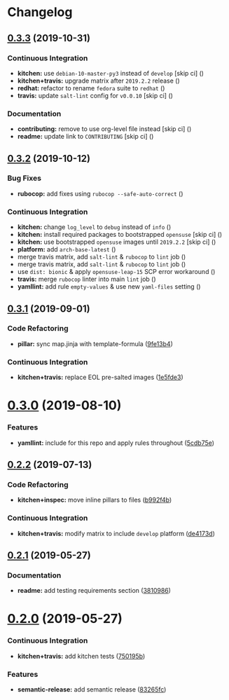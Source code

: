 # Changelog

## [0.3.3](https://github.com/saltstack-formulas/locale-formula/compare/v0.3.2...v0.3.3) (2019-10-31)


### Continuous Integration

* **kitchen:** use `debian-10-master-py3` instead of `develop` [skip ci] ([](https://github.com/saltstack-formulas/locale-formula/commit/3ffe472))
* **kitchen+travis:** upgrade matrix after `2019.2.2` release ([](https://github.com/saltstack-formulas/locale-formula/commit/a194b93))
* **redhat:** refactor to rename `fedora` suite to `redhat` ([](https://github.com/saltstack-formulas/locale-formula/commit/11e0fdf))
* **travis:** update `salt-lint` config for `v0.0.10` [skip ci] ([](https://github.com/saltstack-formulas/locale-formula/commit/026de4c))


### Documentation

* **contributing:** remove to use org-level file instead [skip ci] ([](https://github.com/saltstack-formulas/locale-formula/commit/0007c43))
* **readme:** update link to `CONTRIBUTING` [skip ci] ([](https://github.com/saltstack-formulas/locale-formula/commit/95b2130))

## [0.3.2](https://github.com/saltstack-formulas/locale-formula/compare/v0.3.1...v0.3.2) (2019-10-12)


### Bug Fixes

* **rubocop:** add fixes using `rubocop --safe-auto-correct` ([](https://github.com/saltstack-formulas/locale-formula/commit/438213a))


### Continuous Integration

* **kitchen:** change `log_level` to `debug` instead of `info` ([](https://github.com/saltstack-formulas/locale-formula/commit/087ba1d))
* **kitchen:** install required packages to bootstrapped `opensuse` [skip ci] ([](https://github.com/saltstack-formulas/locale-formula/commit/c0013eb))
* **kitchen:** use bootstrapped `opensuse` images until `2019.2.2` [skip ci] ([](https://github.com/saltstack-formulas/locale-formula/commit/b9aade4))
* **platform:** add `arch-base-latest` ([](https://github.com/saltstack-formulas/locale-formula/commit/e1290f0))
* merge travis matrix, add `salt-lint` & `rubocop` to `lint` job ([](https://github.com/saltstack-formulas/locale-formula/commit/5ef469d))
* merge travis matrix, add `salt-lint` & `rubocop` to `lint` job ([](https://github.com/saltstack-formulas/locale-formula/commit/72a0577))
* use `dist: bionic` & apply `opensuse-leap-15` SCP error workaround ([](https://github.com/saltstack-formulas/locale-formula/commit/9dfb1c8))
* **travis:** merge `rubocop` linter into main `lint` job ([](https://github.com/saltstack-formulas/locale-formula/commit/2beeea8))
* **yamllint:** add rule `empty-values` & use new `yaml-files` setting ([](https://github.com/saltstack-formulas/locale-formula/commit/6f108cc))

## [0.3.1](https://github.com/saltstack-formulas/locale-formula/compare/v0.3.0...v0.3.1) (2019-09-01)


### Code Refactoring

* **pillar:** sync map.jinja with template-formula ([9fe13b4](https://github.com/saltstack-formulas/locale-formula/commit/9fe13b4))


### Continuous Integration

* **kitchen+travis:** replace EOL pre-salted images ([1e5fde3](https://github.com/saltstack-formulas/locale-formula/commit/1e5fde3))

# [0.3.0](https://github.com/saltstack-formulas/locale-formula/compare/v0.2.2...v0.3.0) (2019-08-10)


### Features

* **yamllint:** include for this repo and apply rules throughout ([5cdb75e](https://github.com/saltstack-formulas/locale-formula/commit/5cdb75e))

## [0.2.2](https://github.com/saltstack-formulas/locale-formula/compare/v0.2.1...v0.2.2) (2019-07-13)


### Code Refactoring

* **kitchen+inspec:** move inline pillars to files ([b992f4b](https://github.com/saltstack-formulas/locale-formula/commit/b992f4b))


### Continuous Integration

* **kitchen+travis:** modify matrix to include `develop` platform ([de4173d](https://github.com/saltstack-formulas/locale-formula/commit/de4173d))

## [0.2.1](https://github.com/saltstack-formulas/locale-formula/compare/v0.2.0...v0.2.1) (2019-05-27)


### Documentation

* **readme:** add testing requirements section ([3810986](https://github.com/saltstack-formulas/locale-formula/commit/3810986))

# [0.2.0](https://github.com/saltstack-formulas/locale-formula/compare/v0.1.0...v0.2.0) (2019-05-27)


### Continuous Integration

* **kitchen+travis:** add kitchen tests ([750195b](https://github.com/saltstack-formulas/locale-formula/commit/750195b))


### Features

* **semantic-release:** add semantic release ([83265fc](https://github.com/saltstack-formulas/locale-formula/commit/83265fc))
